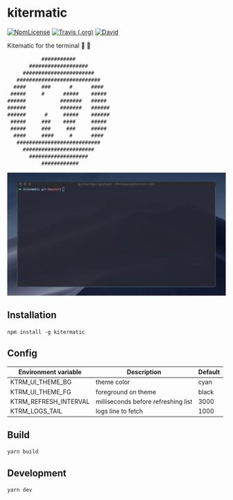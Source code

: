 # kitermatic

[![NpmLicense](https://img.shields.io/npm/l/kitermatic.svg)](https://github.com/gjuchault/kitermatic/blob/master/LICENSE)
[![Travis (.org)](https://img.shields.io/travis/gjuchault/kitermatic.svg)](https://travis-ci.org/gjuchault/kitermatic.svg?branch=master)
[![David](https://img.shields.io/david/gjuchault/kitermatic.svg)](https://david-dm.org/gjuchault/kitermatic)


Kitematic for the terminal :whale: :wrench:

               ###########
           ###################
         #######################
       ###########################
      ####     ###      #      ####
     #####     #      #####    #####
    ######           #######   #####
    ######           #######   ######
    ######      #     #####    ######
     #####     ###    ####     #####
     #####     ###     ###     #####
      ####     ####     #      ####
       ###########################
         #######################
           ###################
               ############

![](kitermatic.gif)

## Installation

```
npm install -g kitermatic
```

## Config

| Environment variable  |             Description             | Default |
|-----------------------|-------------------------------------|---------|
| KTRM_UI_THEME_BG      | theme color                         | cyan    |
| KTRM_UI_THEME_FG      | foreground on theme                 | black   |
| KTRM_REFRESH_INTERVAL | milliseconds before refreshing list | 3000    |
| KTRM_LOGS_TAIL        | logs line to fetch                  | 1000    |

## Build

```
yarn build
```

## Development

```
yarn dev
```
